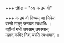 +++
title = "०४ क इमं वो"

+++
क इमं वो निण्यम् आ चिकेत  
वत्सो मातॄर् जनयत स्वधाभिः ।  
बह्वीनां गर्भो अपसाम् उपस्थान्  
महान् कविर् निश् चरति स्वधावान् ॥